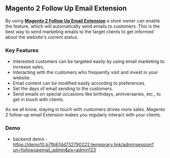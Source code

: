 <body>
	<main>
		<div class="content-wrapper">
			<div class="content-inner">
				<h2>Magento 2 Follow Up Email Extension</h2>
				<p>By using <strong><a href="https://www.mageants.com/follow-up-email-for-magento-2.html">Magento 2 Follow Up Email Extension</a></strong> a store owner can enable the feature, which will automatically send emails to customers. This is the best way to send marketing emails to the target clients to get informed about the website's current status.</p>
				<div class="features-wrapper">
					<h3>Key Features</h3>
					<ul>
						<li>Interested customers can be targeted easily by using email marketing to increase sales.</li>
						<li>Interacting with the customers who frequently visit and invest in your website.</li>
						<li>Email content can be modified easily according to preferences.</li>
						<li>Set the days of email sending to the customers.</li>
						<li>Send emails on special occasions like birthdays, anniversaries, etc., to get in touch with clients.</li>
					</ul>
				</div>
        <p>As we all know, staying in touch with customers drives more sales. Magento 2 follow-up email Extension makes you regularly interact with your clients.</p>
				<div class="more-features">
					<h3>Demo</h3>
					<ul>
						<li>backend demo - <a href="https://demo10.b7fb87dd732790222.temporary.link/adminsession?un=followupemail_admin&ps=admin123">https://demo10.b7fb87dd732790222.temporary.link/adminsession?un=followupemail_admin&ps=admin123</a></li>
					</ul>
				</div>
			</div>
		</div>
	</main>
</body>

